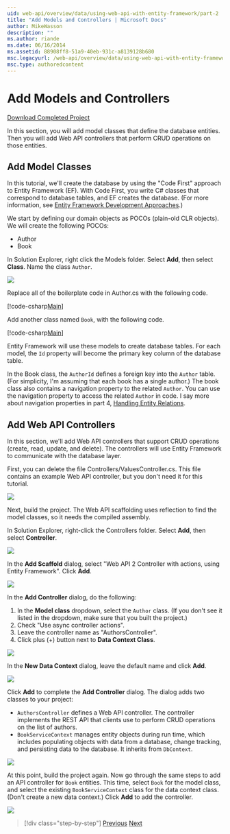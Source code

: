 ```yaml
---
uid: web-api/overview/data/using-web-api-with-entity-framework/part-2
title: "Add Models and Controllers | Microsoft Docs"
author: MikeWasson
description: ""
ms.author: riande
ms.date: 06/16/2014
ms.assetid: 88908ff8-51a9-40eb-931c-a8139128b680
msc.legacyurl: /web-api/overview/data/using-web-api-with-entity-framework/part-2
msc.type: authoredcontent
---
```

# Add Models and Controllers

[Download Completed Project](https://github.com/MikeWasson/BookService)

In this section, you will add model classes that define the database entities. Then you will add Web API controllers that perform CRUD operations on those entities.

## Add Model Classes

In this tutorial, we'll create the database by using the "Code First" approach to Entity Framework (EF). With Code First, you write C# classes that correspond to database tables, and EF creates the database. (For more information, see [Entity Framework Development Approaches](https://msdn.microsoft.com/library/ms178359%28v=vs.110%29.aspx#dbfmfcf).)

We start by defining our domain objects as POCOs (plain-old CLR objects). We will create the following POCOs:

- Author
- Book

In Solution Explorer, right click the Models folder. Select **Add**, then select **Class**. Name the class `Author`.

![](part-2/_static/image1.png)

Replace all of the boilerplate code in Author.cs with the following code.

[!code-csharp[Main](part-2/samples/sample1.cs)]

Add another class named `Book`, with the following code.

[!code-csharp[Main](part-2/samples/sample2.cs)]

Entity Framework will use these models to create database tables. For each model, the `Id` property will become the primary key column of the database table.

In the Book class, the `AuthorId` defines a foreign key into the `Author` table. (For simplicity, I'm assuming that each book has a single author.) The book class also contains a navigation property to the related `Author`. You can use the navigation property to access the related `Author` in code. I say more about navigation properties in part 4, [Handling Entity Relations](part-4.md).

## Add Web API Controllers

In this section, we'll add Web API controllers that support CRUD operations (create, read, update, and delete). The controllers will use Entity Framework to communicate with the database layer.

First, you can delete the file Controllers/ValuesController.cs. This file contains an example Web API controller, but you don't need it for this tutorial.

![](part-2/_static/image2.png)

Next, build the project. The Web API scaffolding uses reflection to find the model classes, so it needs the compiled assembly.

In Solution Explorer, right-click the Controllers folder. Select **Add**, then select **Controller**.

![](part-2/_static/image3.png)

In the **Add Scaffold** dialog, select "Web API 2 Controller with actions, using Entity Framework". Click **Add**.

![](part-2/_static/image4.png)

In the **Add Controller** dialog, do the following:

1. In the **Model class** dropdown, select the `Author` class. (If you don't see it listed in the dropdown, make sure that you built the project.)
2. Check "Use async controller actions".
3. Leave the controller name as &quot;AuthorsController&quot;.
4. Click plus (+) button next to **Data Context Class**.

![](part-2/_static/image5.png)

In the **New Data Context** dialog, leave the default name and click **Add**.

![](part-2/_static/image6.png)

Click **Add** to complete the **Add Controller** dialog. The dialog adds two classes to your project:

- `AuthorsController` defines a Web API controller. The controller implements the REST API that clients use to perform CRUD operations on the list of authors.
- `BookServiceContext` manages entity objects during run time, which includes populating objects with data from a database, change tracking, and persisting data to the database. It inherits from `DbContext`.

![](part-2/_static/image7.png)

At this point, build the project again. Now go through the same steps to add an API controller for `Book` entities. This time, select `Book` for the model class, and select the existing `BookServiceContext` class for the data context class. (Don't create a new data context.) Click **Add** to add the controller.

![](part-2/_static/image8.png)

> [!div class="step-by-step"]
> [Previous](part-1.md)
> [Next](part-3.md)
